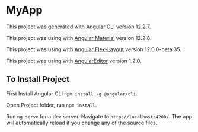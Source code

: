 # MyApp

This project was generated with [Angular CLI](https://github.com/angular/angular-cli) version 12.2.7.

This project was using with [Angular Material](https://github.com/angular/components) version 12.2.8.

This project was using with [Angular Flex-Layout](https://github.com/angular/flex-layout) version 12.0.0-beta.35.

This project was using with [AngularEditor](https://www.npmjs.com/package/@kolkov/angular-editor) version 1.2.0.

## To Install Project

First Install Angular CLI `npm install -g @angular/cli`.

Open Project folder, run `npm install`.

Run `ng serve` for a dev server. Navigate to `http://localhost:4200/`. The app will automatically reload if you change any of the source files.

